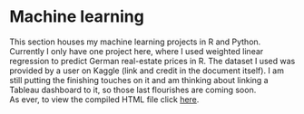 # Machine learning
This section houses my machine learning projects in R and Python. Currently I only have one project here, where I used weighted linear regression to predict German real-estate prices in R. The dataset I used was provided by a user on Kaggle (link and credit in the document itself). I am still putting the finishing touches on it and am thinking about linking a Tableau dashboard to it, so those last flourishes are coming soon.  
As ever, to view the compiled HTML file click [here](https://htmlpreview.github.io/?https://github.com/angelajjones/portfolio/blob/main/machine-learning/DE_houseprices.nb.html).
